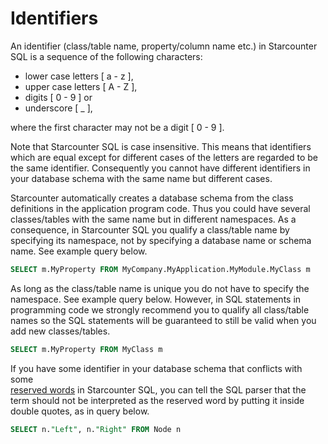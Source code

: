 # Identifiers

An identifier \(class/table name, property/column name etc.\) in Starcounter SQL is a sequence of the following characters:

* lower case letters \[ a - z \],
* upper case letters \[ A - Z \],
* digits \[ 0 - 9 \] or
* underscore \[ \_ \],

where the first character may not be a digit \[ 0 - 9 \].

Note that Starcounter SQL is case insensitive.  This means that identifiers which are equal except for different cases of the letters are regarded to be the same identifier. Consequently you cannot have different identifiers in your database schema with the same name but different cases.

Starcounter automatically creates a database schema from the class definitions in the application program code. Thus you could have several classes/tables with the same name but in different namespaces. As a consequence, in Starcounter SQL you qualify a class/table name by specifying its namespace, not by specifying a database name or schema name. See example query below.

```sql
SELECT m.MyProperty FROM MyCompany.MyApplication.MyModule.MyClass m
```

As long as the class/table name is unique you do not have to specify the namespace. See example query below. However, in SQL statements in programming code we strongly recommend you to qualify all class/table names so the SQL statements will be guaranteed to still be valid when you add new classes/tables.

```sql
SELECT m.MyProperty FROM MyClass m
```

If you have some identifier in your database schema that conflicts with some  
[reserved words](reserved-words.md) in Starcounter SQL, you can tell the SQL parser that the term should not be interpreted as the reserved word by putting it inside double quotes, as in query below.

```sql
SELECT n."Left", n."Right" FROM Node n
```



